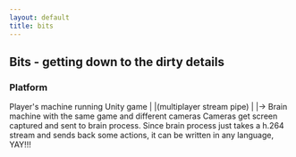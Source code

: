 ```yaml
---
layout: default
title: bits
---
```


Bits - getting down to the dirty details
---------------------------------------------------

### Platform
Player's machine running Unity game
                 |
                 |(multiplayer stream pipe)
                 |
                 |-> Brain machine with the same game and different cameras
                     Cameras get screen captured and sent to brain process.
                     Since brain process just takes a h.264 stream and sends back some actions,
                       it can be written in any language, YAY!!!




